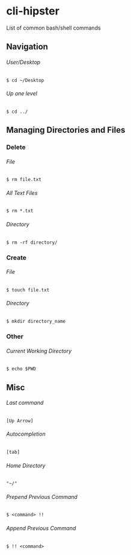 # cli-hipster  
List of common bash/shell commands  

## Navigation  
###### User/Desktop  
    $ cd ~/Desktop
###### Up one level  
    $ cd ../

## Managing Directories and Files
### Delete
###### File
    $ rm file.txt
###### All Text Files
    $ rm *.txt
###### Directory
    $ rm -rf directory/
### Create  
###### File  
    $ touch file.txt
###### Directory  
    $ mkdir directory_name
### Other
###### Current Working Directory  
    $ echo $PWD

## Misc  
###### Last command  
    [Up Arrow]
###### Autocompletion  
    [tab]  
###### Home Directory  
    "~/"
###### Prepend Previous Command  
    $ <command> !!
###### Append Previous Command
    $ !! <command>
